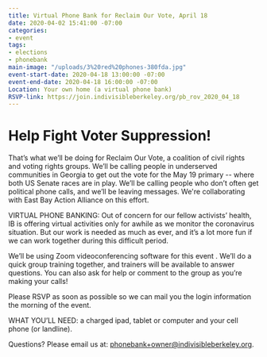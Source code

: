 ```yaml
---
title: Virtual Phone Bank for Reclaim Our Vote, April 18
date: 2020-04-02 15:41:00 -07:00
categories:
- event
tags:
- elections
- phonebank
main-image: "/uploads/3%20red%20phones-380fda.jpg"
event-start-date: 2020-04-18 13:00:00 -07:00
event-end-date: 2020-04-18 16:00:00 -07:00
Location: Your own home (a virtual phone bank)
RSVP-link: https://join.indivisibleberkeley.org/pb_rov_2020_04_18
---
```


# Help Fight Voter Suppression!
That’s what we’ll be doing for Reclaim Our Vote, a coalition of civil rights and voting rights groups. We’ll be calling people in underserved communities in Georgia to get out the vote for the May 19 primary -- where both US Senate races are in play. We’ll be calling people who don’t often get political phone calls, and we’ll be leaving messages.  We're collaborating with East Bay Action Alliance on this effort.

VIRTUAL PHONE BANKING: Out of concern for our fellow activists’ health, IB is offering virtual activities only for awhile as we monitor the coronavirus situation. But our work is needed as much as ever, and it’s a lot more fun if we can work together during this difficult period.

We’ll be using Zoom videoconferencing software for this event . We’ll do a quick group training together, and trainers will be available to answer questions. You can also ask for help or comment to the group as you’re making your calls!

Please RSVP as soon as possible so we can mail you the login information the morning of the event.

WHAT YOU’LL NEED: a charged ipad, tablet or computer and your cell phone (or landline).

Questions? Please email us at: phonebank+owner@indivisibleberkeley.org.
